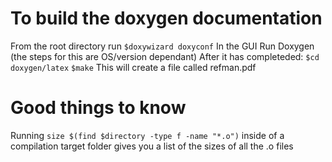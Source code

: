 # To build the doxygen documentation
From the root directory run
   `$doxywizard doxyconf`
In the GUI Run Doxygen (the steps for this are OS/version dependant)
After it has completeded:
   `$cd doxygen/latex`
   `$make`
This will create a file called refman.pdf

# Good things to know

Running `size $(find $directory -type f -name "*.o")` inside of a compilation target folder gives you a list of the sizes of all the .o files
